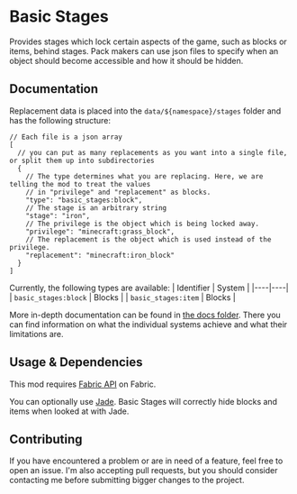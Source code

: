 # Basic Stages

Provides stages which lock certain aspects of the game, such as blocks or items, behind stages.
Pack makers can use json files to specify when an object should become accessible and how it should be hidden.

## Documentation

Replacement data is placed into the `data/${namespace}/stages` folder and has the following structure:

```json5
// Each file is a json array
[
  // you can put as many replacements as you want into a single file, or split them up into subdirectories
  {
    // The type determines what you are replacing. Here, we are telling the mod to treat the values
    // in "privilege" and "replacement" as blocks.
    "type": "basic_stages:block",
    // The stage is an arbitrary string 
    "stage": "iron",
    // The privilege is the object which is being locked away.
    "privilege": "minecraft:grass_block",
    // The replacement is the object which is used instead of the privilege.
    "replacement": "minecraft:iron_block"
  }
]
```

Currently, the following types are available:
| Identifier | System |
|----|----|
| `basic_stages:block` | Blocks |
| `basic_stages:item` | Blocks |

More in-depth documentation can be found in [the docs folder](./docs).
There you can find information on what the individual systems achieve and what their limitations are.

## Usage & Dependencies

This mod requires [Fabric API](https://modrinth.com/mod/fabric-api) on Fabric.

You can optionally use [Jade](https://modrinth.com/mod/jade). Basic Stages will correctly
hide blocks and items when looked at with Jade.

<!-- modrinth_exclude.start -->

## Contributing

If you have encountered a problem or are in need of a feature, feel free to open an issue.
I'm also accepting pull requests, but you should consider contacting me before submitting
bigger changes to the project.

<!-- modrinth_exclude.end -->
